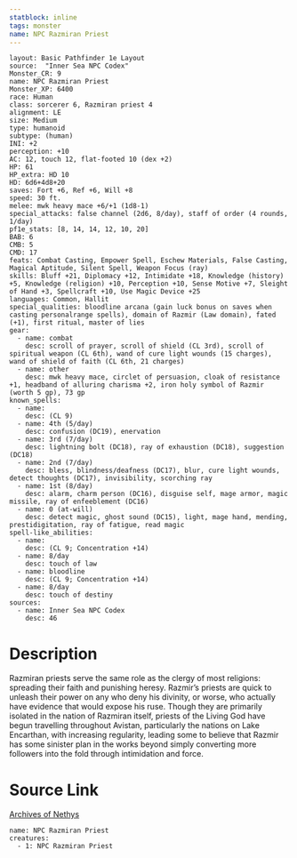 ```yaml
---
statblock: inline
tags: monster
name: NPC Razmiran Priest
---
```

```statblock
layout: Basic Pathfinder 1e Layout
source:  "Inner Sea NPC Codex"
Monster_CR: 9
name: NPC Razmiran Priest
Monster_XP: 6400
race: Human
class: sorcerer 6, Razmiran priest 4
alignment: LE
size: Medium
type: humanoid
subtype: (human)
INI: +2
perception: +10
AC: 12, touch 12, flat-footed 10 (dex +2)
HP: 61
HP_extra: HD 10
HD: 6d6+4d8+20
saves: Fort +6, Ref +6, Will +8
speed: 30 ft.
melee: mwk heavy mace +6/+1 (1d8-1)
special_attacks: false channel (2d6, 8/day), staff of order (4 rounds, 1/day)
pf1e_stats: [8, 14, 14, 12, 10, 20]
BAB: 6
CMB: 5
CMD: 17
feats: Combat Casting, Empower Spell, Eschew Materials, False Casting, Magical Aptitude, Silent Spell, Weapon Focus (ray)
skills: Bluff +21, Diplomacy +12, Intimidate +18, Knowledge (history) +5, Knowledge (religion) +10, Perception +10, Sense Motive +7, Sleight of Hand +3, Spellcraft +10, Use Magic Device +25
languages: Common, Hallit
special_qualities: bloodline arcana (gain luck bonus on saves when casting personalrange spells), domain of Razmir (Law domain), fated (+1), first ritual, master of lies
gear:
  - name: combat
    desc: scroll of prayer, scroll of shield (CL 3rd), scroll of spiritual weapon (CL 6th), wand of cure light wounds (15 charges), wand of shield of faith (CL 6th, 21 charges)
  - name: other
    desc: mwk heavy mace, circlet of persuasion, cloak of resistance +1, headband of alluring charisma +2, iron holy symbol of Razmir (worth 5 gp), 73 gp
known_spells:
  - name:
    desc: (CL 9)
  - name: 4th (5/day)
    desc: confusion (DC19), enervation
  - name: 3rd (7/day)
    desc: lightning bolt (DC18), ray of exhaustion (DC18), suggestion (DC18)
  - name: 2nd (7/day)
    desc: bless, blindness/deafness (DC17), blur, cure light wounds, detect thoughts (DC17), invisibility, scorching ray
  - name: 1st (8/day)
    desc: alarm, charm person (DC16), disguise self, mage armor, magic missile, ray of enfeeblement (DC16)
  - name: 0 (at-will)
    desc: detect magic, ghost sound (DC15), light, mage hand, mending, prestidigitation, ray of fatigue, read magic
spell-like_abilities:
  - name:
    desc: (CL 9; Concentration +14)
  - name: 8/day
    desc: touch of law
  - name: bloodline
    desc: (CL 9; Concentration +14)
  - name: 8/day
    desc: touch of destiny
sources:
  - name: Inner Sea NPC Codex
    desc: 46
```
# Description
Razmiran priests serve the same role as the clergy of most religions: spreading their faith and punishing heresy. Razmir’s priests are quick to unleash their power on any who deny his divinity, or worse, who actually have evidence that would expose his ruse. Though they are primarily isolated in the nation of Razmiran itself, priests of the Living God have begun travelling throughout Avistan, particularly the nations on Lake Encarthan, with increasing regularity, leading some to believe that Razmir has some sinister plan in the works beyond simply converting more followers into the fold through intimidation and force.
# Source Link
[Archives of Nethys](https://aonprd.com/NPCDisplay.aspx?ItemName=Razmiran%20Priest)
```encounter-table
name: NPC Razmiran Priest
creatures:
  - 1: NPC Razmiran Priest
```
